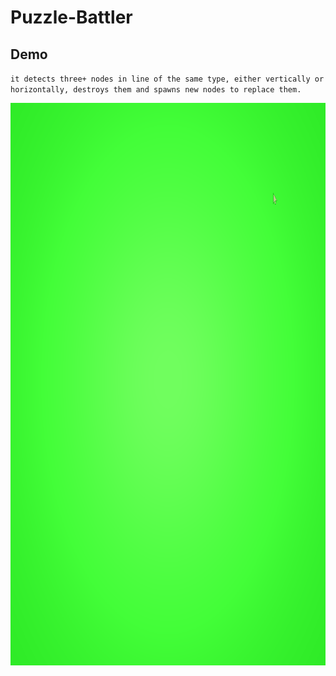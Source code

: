 # Puzzle-Battler
 
## Demo
`it detects three+ nodes in line of the same type, either vertically or horizontally, destroys them and spawns new nodes to replace them.`
<p align="center">
  <img src="DemoFootage/Gifs/threeInLine.gif" span title="three in line demo" width="1010" height="900"/>
</p>
